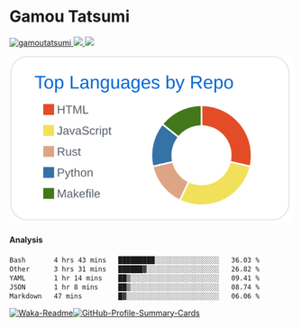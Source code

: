 # Gamou Tatsumi

<p align="left"> 
  <a href="https://github.com/gamoutatsumi/gamoutatsumi/">
    <img src="https://komarev.com/ghpvc/?username=gamoutatsumi" alt="gamoutatsumi" />
  </a>
  <a href="http://twitter.com/gamoutatsumi">
    <img height="20" src="https://img.shields.io/twitter/follow/gamoutatsumi?label=Twitter&logo=twitter&style=flat" />
  </a>
  <a href="https://github.com/gamoutatsumi">
    <img height="20" src="https://img.shields.io/github/followers/gamoutatsumi?label=follow&logo=github&style=flat" />
  </a>
</p>

![](./profile-summary-card-output/github/1-repos-per-language.svg)

#### Analysis

<!--START_SECTION:waka-->
```text
Bash       4 hrs 43 mins   █████████░░░░░░░░░░░░░░░░   36.03 % 
Other      3 hrs 31 mins   ██████▓░░░░░░░░░░░░░░░░░░   26.82 % 
YAML       1 hr 14 mins    ██▒░░░░░░░░░░░░░░░░░░░░░░   09.41 % 
JSON       1 hr 8 mins     ██▒░░░░░░░░░░░░░░░░░░░░░░   08.74 % 
Markdown   47 mins         █▓░░░░░░░░░░░░░░░░░░░░░░░   06.06 % 
```
<!--END_SECTION:waka-->

[![Waka-Readme](https://github.com/gamoutatsumi/gamoutatsumi/workflows/Waka-Readme/badge.svg)](https://github.com/gamoutatsumi/gamoutatsumi/actions?query=workflow%3AWaka-Readme)[![GitHub-Profile-Summary-Cards](https://github.com/gamoutatsumi/gamoutatsumi/workflows/GitHub-Profile-Summary-Cards/badge.svg)](https://github.com/gamoutatsumi/gamoutatsumi/actions?query=workflow%3AGitHub-Profile-Summary-Cards)
